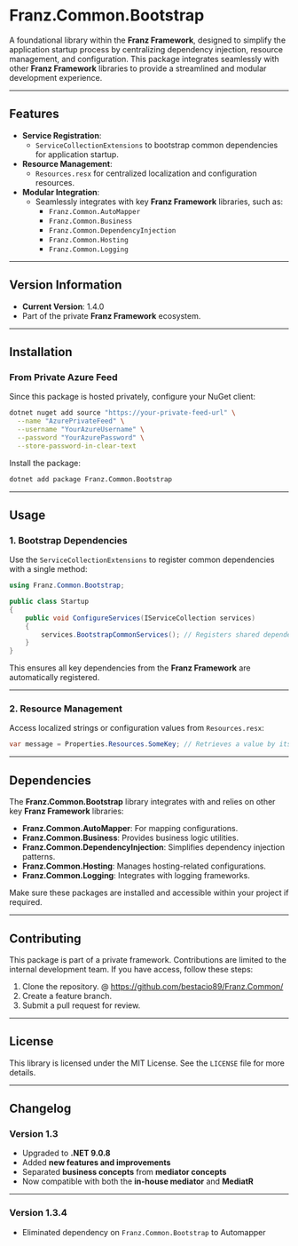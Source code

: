 ﻿# **Franz.Common.Bootstrap**

A foundational library within the **Franz Framework**, designed to simplify the application startup process by centralizing dependency injection, resource management, and configuration. This package integrates seamlessly with other **Franz Framework** libraries to provide a streamlined and modular development experience.

---

## **Features**

- **Service Registration**:
  - `ServiceCollectionExtensions` to bootstrap common dependencies for application startup.
- **Resource Management**:
  - `Resources.resx` for centralized localization and configuration resources.
- **Modular Integration**:
  - Seamlessly integrates with key **Franz Framework** libraries, such as:
    - `Franz.Common.AutoMapper`
    - `Franz.Common.Business`
    - `Franz.Common.DependencyInjection`
    - `Franz.Common.Hosting`
    - `Franz.Common.Logging`

---

## **Version Information**

- **Current Version**: 1.4.0
- Part of the private **Franz Framework** ecosystem.

---

## **Installation**

### **From Private Azure Feed**
Since this package is hosted privately, configure your NuGet client:

```bash
dotnet nuget add source "https://your-private-feed-url" \
  --name "AzurePrivateFeed" \
  --username "YourAzureUsername" \
  --password "YourAzurePassword" \
  --store-password-in-clear-text
```

Install the package:

```bash
dotnet add package Franz.Common.Bootstrap  
```

---

## **Usage**

### **1. Bootstrap Dependencies**

Use the `ServiceCollectionExtensions` to register common dependencies with a single method:

```csharp
using Franz.Common.Bootstrap;

public class Startup
{
    public void ConfigureServices(IServiceCollection services)
    {
        services.BootstrapCommonServices(); // Registers shared dependencies like Logging, AutoMapper, Hosting, etc.
    }
}
```

This ensures all key dependencies from the **Franz Framework** are automatically registered.

---

### **2. Resource Management**

Access localized strings or configuration values from `Resources.resx`:

```csharp
var message = Properties.Resources.SomeKey; // Retrieves a value by its key
```

---

## **Dependencies**

The **Franz.Common.Bootstrap** library integrates with and relies on other key **Franz Framework** libraries:

- **Franz.Common.AutoMapper**: For mapping configurations.
- **Franz.Common.Business**: Provides business logic utilities.
- **Franz.Common.DependencyInjection**: Simplifies dependency injection patterns.
- **Franz.Common.Hosting**: Manages hosting-related configurations.
- **Franz.Common.Logging**: Integrates with logging frameworks.

Make sure these packages are installed and accessible within your project if required.

---

## **Contributing**

This package is part of a private framework. Contributions are limited to the internal development team. If you have access, follow these steps:
1. Clone the repository. @ https://github.com/bestacio89/Franz.Common/
2. Create a feature branch.
3. Submit a pull request for review.

---

## **License**

This library is licensed under the MIT License. See the `LICENSE` file for more details.

---

## **Changelog**

### Version 1.3
- Upgraded to **.NET 9.0.8**
- Added **new features and improvements**
- Separated **business concepts** from **mediator concepts**
- Now compatible with both the **in-house mediator** and **MediatR**
---

### Version 1.3.4
- Eliminated dependency on `Franz.Common.Bootstrap` to Automapper